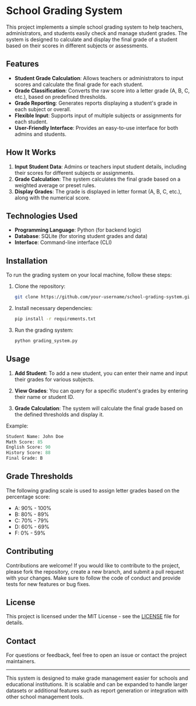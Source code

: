 # School Grading System

This project implements a simple school grading system to help teachers, administrators, and students easily check and manage student grades. The system is designed to calculate and display the final grade of a student based on their scores in different subjects or assessments.

## Features

- **Student Grade Calculation**: Allows teachers or administrators to input scores and calculate the final grade for each student.
- **Grade Classification**: Converts the raw score into a letter grade (A, B, C, etc.), based on predefined thresholds.
- **Grade Reporting**: Generates reports displaying a student's grade in each subject or overall.
- **Flexible Input**: Supports input of multiple subjects or assignments for each student.
- **User-Friendly Interface**: Provides an easy-to-use interface for both admins and students.

## How It Works

1. **Input Student Data**: Admins or teachers input student details, including their scores for different subjects or assignments.
2. **Grade Calculation**: The system calculates the final grade based on a weighted average or preset rules.
3. **Display Grades**: The grade is displayed in letter format (A, B, C, etc.), along with the numerical score.

## Technologies Used

- **Programming Language**: Python (for backend logic)
- **Database**: SQLite (for storing student grades and data)
- **Interface**: Command-line interface (CLI)

## Installation

To run the grading system on your local machine, follow these steps:

1. Clone the repository:
   ```bash
   git clone https://github.com/your-username/school-grading-system.git
   ```

2. Install necessary dependencies:
   ```bash
   pip install -r requirements.txt
   ```

3. Run the grading system:
   ```bash
   python grading_system.py
   ```

## Usage

1. **Add Student**: To add a new student, you can enter their name and input their grades for various subjects.
   
2. **View Grades**: You can query for a specific student's grades by entering their name or student ID.

3. **Grade Calculation**: The system will calculate the final grade based on the defined thresholds and display it.

Example:

```python
Student Name: John Doe
Math Score: 85
English Score: 90
History Score: 88
Final Grade: B
```

## Grade Thresholds

The following grading scale is used to assign letter grades based on the percentage score:

- A: 90% - 100%
- B: 80% - 89%
- C: 70% - 79%
- D: 60% - 69%
- F: 0% - 59%

## Contributing

Contributions are welcome! If you would like to contribute to the project, please fork the repository, create a new branch, and submit a pull request with your changes. Make sure to follow the code of conduct and provide tests for new features or bug fixes.

## License

This project is licensed under the MIT License - see the [LICENSE](LICENSE) file for details.

## Contact

For questions or feedback, feel free to open an issue or contact the project maintainers.

---

This system is designed to make grade management easier for schools and educational institutions. It is scalable and can be expanded to handle larger datasets or additional features such as report generation or integration with other school management tools.
